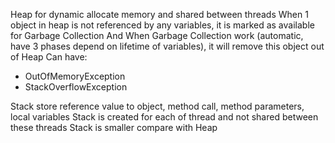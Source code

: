 Heap for dynamic allocate memory and shared between threads
When 1 object in heap is not referenced by any variables, it is marked as available for Garbage Collection
And When Garbage Collection work (automatic, have 3 phases depend on lifetime of variables), it will remove this object out of Heap
Can have:
- OutOfMemoryException
- StackOverflowException

Stack store reference value to object, method call, method parameters, local variables
Stack is created for each of thread and not shared between these threads
Stack is smaller compare with Heap